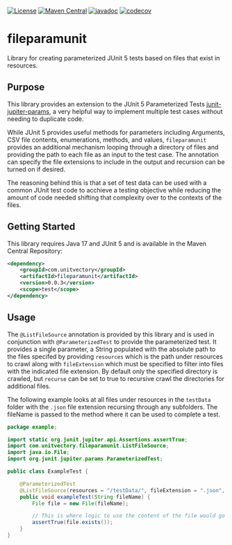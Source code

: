 [![License](https://img.shields.io/badge/License-EPL%202.0-blue.svg)](https://www.eclipse.org/legal/epl-v20.html) [![Maven Central](https://img.shields.io/maven-central/v/com.unitvectory/fileparamunit)](https://central.sonatype.com/artifact/com.unitvectory/fileparamunit) [![javadoc](https://javadoc.io/badge2/com.unitvectory/fileparamunit/javadoc.svg)](https://javadoc.io/doc/com.unitvectory/fileparamunit) [![codecov](https://codecov.io/gh/UnitVectorY-Labs/fileparamunit/graph/badge.svg?token=4V52PCKXPU)](https://codecov.io/gh/UnitVectorY-Labs/fileparamunit)

# fileparamunit

Library for creating parameterized JUnit 5 tests based on files that exist in resources.

## Purpose

This library provides an extension to the JUnit 5 Parameterized Tests [junit-jupiter-params](https://mvnrepository.com/artifact/org.junit.jupiter/junit-jupiter-params), a very helpful way to implement multiple test cases without needing to duplicate code.

While JUnit 5 provides useful methods for parameters including Arguments, CSV file contents, enumerations, methods, and values, `fileparamunit` provides an additional mechanism looping through a directory of files and providing the path to each file as an input to the test case. The annotation can specify the file extensions to include in the output and recursion can be turned on if desired.

The reasoning behind this is that a set of test data can be used with a common JUnit test code to acchieve a testing objective while reducing the amount of code needed shifting that complexity over to the contexts of the files.

## Getting Started

This library requires Java 17 and JUnit 5 and is available in the Maven Central Repository:

```xml
<dependency>
    <groupId>com.unitvectory</groupId>
    <artifactId>fileparamunit</artifactId>
    <version>0.0.3</version>
    <scope>test</scope>
</dependency>
```

## Usage

The `@ListFileSource` annotation is provided by this library and is used in conjunction with `@ParameterizedTest` to provide the parameterized test. It provides a single parameter, a String populated with the absolute path to the files specifed by providing `resources` which is the path under resources to crawl along with `fileExtension` which must be specified to filter into files with the indicated file extension. By default only the specified directory is crawled, but `recurse` can be set to true to recursive crawl the directories for additional files.

The following example looks at all files under resources in the `testData` folder with the `.json` file extension recursing through any subfolders. The fileName is passed to the method where it can be used to complete a test.

```java
package example;

import static org.junit.jupiter.api.Assertions.assertTrue;
import com.unitvectory.fileparamunit.ListFileSource;
import java.io.File;
import org.junit.jupiter.params.ParameterizedTest;

public class ExampleTest {

    @ParameterizedTest
    @ListFileSource(resources = "/testData/", fileExtension = ".json", recurse = true)
    public void exampleTest(String fileName) {
        File file = new File(fileName);

        // This is where logic to use the content of the file would go
        assertTrue(file.exists());
    }
}
```
